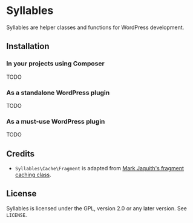 # Syllables

Syllables are helper classes and functions for WordPress development.

## Installation

### In your projects using Composer

TODO

### As a standalone WordPress plugin

TODO

### As a must-use WordPress plugin

TODO

## Credits

* `Syllables\Cache\Fragment` is adapted from [Mark Jaquith's fragment caching class](http://markjaquith.wordpress.com/2013/04/26/fragment-caching-in-wordpress/).

## License

Syllables is licensed under the GPL, version 2.0 or any later version. See `LICENSE`.
